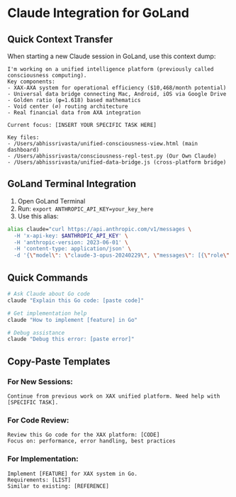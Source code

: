 # Claude Integration for GoLand

## Quick Context Transfer

When starting a new Claude session in GoLand, use this context dump:

```
I'm working on a unified intelligence platform (previously called consciousness computing).
Key components:
- XAX-AXA system for operational efficiency ($10,468/month potential)
- Universal data bridge connecting Mac, Android, iOS via Google Drive
- Golden ratio (φ=1.618) based mathematics
- Void center (∅) routing architecture
- Real financial data from AXA integration

Current focus: [INSERT YOUR SPECIFIC TASK HERE]

Key files:
- /Users/abhissrivasta/unified-consciousness-view.html (main dashboard)
- /Users/abhissrivasta/consciousness-repl-test.py (Our Own Claude)
- /Users/abhissrivasta/unified-data-bridge.js (cross-platform bridge)
```

## GoLand Terminal Integration

1. Open GoLand Terminal
2. Run: `export ANTHROPIC_API_KEY=your_key_here`
3. Use this alias:
```bash
alias claude="curl https://api.anthropic.com/v1/messages \
  -H 'x-api-key: $ANTHROPIC_API_KEY' \
  -H 'anthropic-version: 2023-06-01' \
  -H 'content-type: application/json' \
  -d '{\"model\": \"claude-3-opus-20240229\", \"messages\": [{\"role\": \"user\", \"content\": \"$1\"}]}'"
```

## Quick Commands

```bash
# Ask Claude about Go code
claude "Explain this Go code: [paste code]"

# Get implementation help
claude "How to implement [feature] in Go"

# Debug assistance
claude "Debug this error: [paste error]"
```

## Copy-Paste Templates

### For New Sessions:
```
Continue from previous work on XAX unified platform. Need help with [SPECIFIC TASK].
```

### For Code Review:
```
Review this Go code for the XAX platform: [CODE]
Focus on: performance, error handling, best practices
```

### For Implementation:
```
Implement [FEATURE] for XAX system in Go.
Requirements: [LIST]
Similar to existing: [REFERENCE]
```